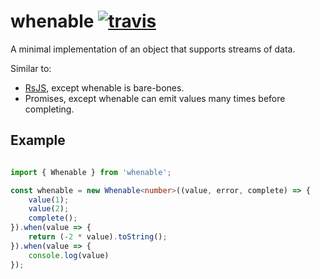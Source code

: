 # whenable [![travis](https://img.shields.io/travis/nicksnyder/whenable.svg?style=flat)](https://travis-ci.org/nicksnyder/whenable)

A minimal implementation of an object that supports streams of data.

Similar to:
- [RsJS](https://github.com/Reactive-Extensions/RxJS), except whenable is bare-bones.
- Promises, except whenable can emit values many times before completing.

## Example

```ts

import { Whenable } from 'whenable';

const whenable = new Whenable<number>((value, error, complete) => {
    value(1);
    value(2);
    complete();
}).when(value => {
    return (-2 * value).toString();
}).when(value => {
    console.log(value)
});
```
